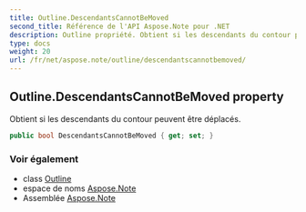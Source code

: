 ```yaml
---
title: Outline.DescendantsCannotBeMoved
second_title: Référence de l'API Aspose.Note pour .NET
description: Outline propriété. Obtient si les descendants du contour peuvent être déplacés.
type: docs
weight: 20
url: /fr/net/aspose.note/outline/descendantscannotbemoved/
---
```

## Outline.DescendantsCannotBeMoved property

Obtient si les descendants du contour peuvent être déplacés.

```csharp
public bool DescendantsCannotBeMoved { get; set; }
```

### Voir également

* class [Outline](../)
* espace de noms [Aspose.Note](../../outline/)
* Assemblée [Aspose.Note](../../../)


